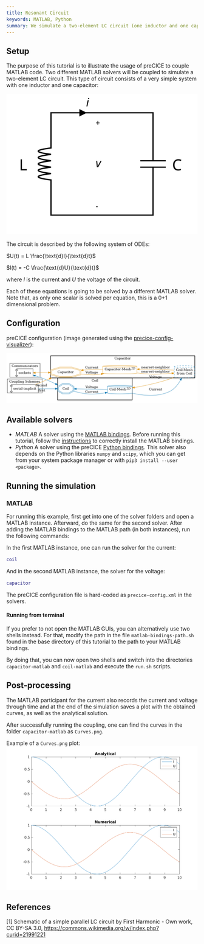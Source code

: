 ```yaml
---
title: Resonant Circuit
keywords: MATLAB, Python
summary: We simulate a two-element LC circuit (one inductor and one capacitor).
---
```



## Setup

The purpose of this tutorial is to illustrate the usage of preCICE to couple MATLAB code. Two different MATLAB solvers will be coupled to simulate a two-element LC circuit. This type of circuit consists of a very simple system with one inductor and one capacitor:

![LC circuit diagram [1]](images/tutorials-resonant-circuit-diagram.svg)

The circuit is described by the following system of ODEs:

$U(t) = L \frac{\text{d}I}{\text{d}t}$

$I(t) = -C \frac{\text{d}U}{\text{d}t}$

where $I$ is the current and $U$ the voltage of the circuit.

Each of these equations is going to be solved by a different MATLAB solver. Note that, as only one scalar is solved per equation, this is a 0+1 dimensional problem.

## Configuration

preCICE configuration (image generated using the [precice-config-visualizer](https://precice.org/tooling-config-visualization.html)):

![preCICE configuration visualization](images/tutorials-resonant-circuit-precice-config.png)

## Available solvers

* *MATLAB* A solver using the [MATLAB bindings](https://precice.org/installation-bindings-matlab.html).
 Before running this tutorial, follow the [instructions](https://precice.org/installation-bindings-matlab.html) to correctly install the MATLAB bindings.
* *Python* A solver using the preCICE [Python bindings](https://precice.org/installation-bindings-python.html). This solver also depends on the Python libraries `numpy` and `scipy`, which you can get from your system package manager or with `pip3 install --user <package>`.

## Running the simulation

### MATLAB

For running this example, first get into one of the solver folders and open a MATLAB instance.
Afterward, do the same for the second solver.
After adding the MATLAB bindings to the MATLAB path (in both instances), run the following commands:

In the first MATLAB instance, one can run the solver for the current:

```MATLAB
coil
```

And in the second MATLAB instance, the solver for the voltage:

```MATLAB
capacitor
```

The preCICE configuration file is hard-coded as `precice-config.xml` in the solvers.

#### Running from terminal

If you prefer to not open the MATLAB GUIs, you can alternatively use two shells instead.
For that, modify the path in the file `matlab-bindings-path.sh` found in the base directory of this tutorial to the path to your MATLAB bindings.

By doing that, you can now open two shells and switch into the directories `capacitor-matlab` and `coil-matlab` and execute the `run.sh` scripts.

## Post-processing

The MATLAB participant for the current also records the current and voltage through time and at the end of the simulation saves a plot with the obtained curves, as well as the analytical solution.

After successfully running the coupling, one can find the curves in the folder `capacitor-matlab` as `Curves.png`.

Example of a `Curves.png` plot:
![Voltage and current plot of the resonant circuit](images/tutorials-resonant-circuit-curves.png)

## References

[1] Schematic of a simple parallel LC circuit by First Harmonic - Own work, CC BY-SA 3.0, https://commons.wikimedia.org/w/index.php?curid=21991221
